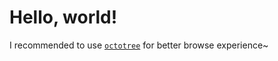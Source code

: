 # Hello, world!  

I recommended to use [`octotree`][octotree] for better browse experience~  

[octotree]: https://github.com/buunguyen/octotree
